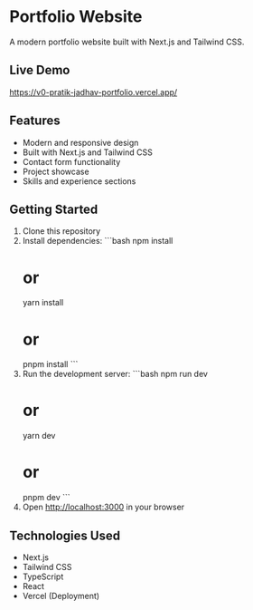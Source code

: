 # Portfolio Website

A modern portfolio website built with Next.js and Tailwind CSS.

## Live Demo

https://v0-pratik-jadhav-portfolio.vercel.app/

## Features

- Modern and responsive design
- Built with Next.js and Tailwind CSS
- Contact form functionality
- Project showcase
- Skills and experience sections

## Getting Started

1. Clone this repository
2. Install dependencies:
   \`\`\`bash
   npm install
   # or
   yarn install
   # or
   pnpm install
   \`\`\`
3. Run the development server:
   \`\`\`bash
   npm run dev
   # or
   yarn dev
   # or
   pnpm dev
   \`\`\`
4. Open [http://localhost:3000](http://localhost:3000) in your browser

## Technologies Used

- Next.js
- Tailwind CSS
- TypeScript
- React
- Vercel (Deployment)
